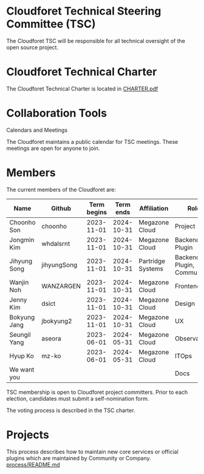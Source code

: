 # Cloudforet Technical Steering Committee (TSC)

The Cloudforet TSC will be responsible for all technical oversight of the open source project.

# Cloudforet Technical Charter

The Cloudforet Technical Charter is located in [CHARTER.pdf](CHARTER.pdf)

# Collaboration Tools

Calendars and Meetings

The Cloudforet maintains a public calendar for TSC meetings. These meetings are open for anyone to join.

# Members

The current members of the Cloudforet are:

| Name | Github | Term begins | Term ends | Affiliation | Role        |
| ---- | ------ | ------------|-------------|-----------| ----------- |
| Choonho Son | choonho | 2023-11-01 | 2024-10-31 | Megazone Cloud | Project |
| Jongmin Kim | whdalsrnt | 2023-11-01 | 2024-10-31 | Megazone Cloud | Backend, Plugin |
| Jihyung Song | jihyungSong | 2023-11-01 | 2024-10-31 | Partridge Systems | Backend, Plugin, Community |
| Wanjin Noh  | WANZARGEN | 2023-11-01 | 2024-10-31 | Megazone Cloud | Frontend |
| Jenny Kim | dsict | 2023-11-01 | 2024-10-31 | Megazone Cloud | Design |
| Bokyung Jang | jbokyung2 | 2023-11-01 | 2024-10-31 | Megazone Cloud | UX     |
| Seungil Yang | aseora    | 2023-06-01 | 2024-05-31 | Megazone Cloud | Observability  |
| 	Hyup Ko    | mz-ko     | 2023-06-01 | 2024-05-31 | Megazone Cloud | ITOps     |
| We want you  |           |            |            |                | Docs     |


TSC membership is open to Cloudforet project committers. Prior to each election, candidates must submit a self-nomination form.

The voting process is described in the TSC charter.

# Projects

This process describes how to maintain new core services or official plugins which are maintained by Community or Company.
[process/README.md](process/README.md)
